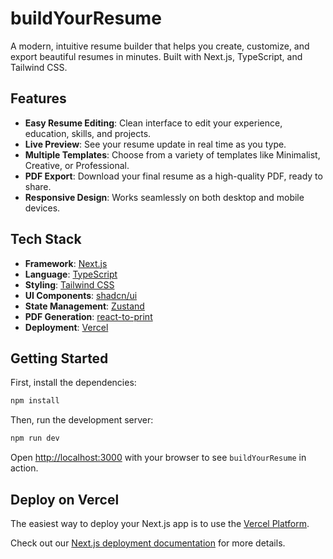 # buildYourResume

A modern, intuitive resume builder that helps you create, customize, and export beautiful resumes in minutes. Built with Next.js, TypeScript, and Tailwind CSS.

## Features

- **Easy Resume Editing**: Clean interface to edit your experience, education, skills, and projects.
- **Live Preview**: See your resume update in real time as you type.
- **Multiple Templates**: Choose from a variety of templates like Minimalist, Creative, or Professional.
- **PDF Export**: Download your final resume as a high-quality PDF, ready to share.
- **Responsive Design**: Works seamlessly on both desktop and mobile devices.

## Tech Stack

- **Framework**: [Next.js](https://nextjs.org/)
- **Language**: [TypeScript](https://www.typescriptlang.org/)
- **Styling**: [Tailwind CSS](https://tailwindcss.com/)
- **UI Components**: [shadcn/ui](https://ui.shadcn.com/)
- **State Management**: [Zustand](https://zustand-demo.pmnd.rs/)
- **PDF Generation**: [react-to-print](https://github.com/gregnb/react-to-print)
- **Deployment**: [Vercel](https://vercel.com/)

## Getting Started

First, install the dependencies:

```bash
npm install
```

Then, run the development server:

```bash
npm run dev
```

Open [http://localhost:3000](http://localhost:3000) with your browser to see `buildYourResume` in action.

## Deploy on Vercel

The easiest way to deploy your Next.js app is to use the [Vercel Platform](https://vercel.com/new?utm_medium=default-template&filter=next.js&utm_source=create-next-app&utm_campaign=create-next-app-readme).

Check out our [Next.js deployment documentation](https://nextjs.org/docs/app/building-your-application/deploying) for more details.
